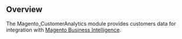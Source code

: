 ## Overview

The Magento_CustomerAnalytics module provides customers data for integration with
[Magento Business Intelligence](https://magento.com/products/business-intelligence).